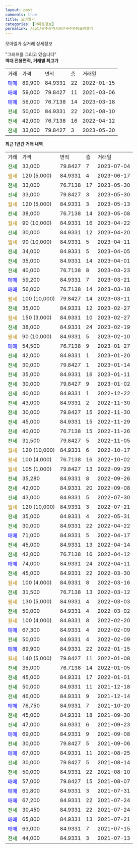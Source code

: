 ```yaml
---
layout: post
comments: true
title: 모아엘가
categories: [아파트정보]
permalink: /apt/광주광역시광산구수완동모아엘가
---
```


모아엘가 실거래 상세정보

<script type="text/javascript">
  google.charts.load('current', {'packages':['line', 'corechart']});
  google.charts.setOnLoadCallback(drawChart);

  function drawChart() {
    var data = new google.visualization.DataTable();
    data.addColumn('date', '거래일');
    data.addColumn('number', "매매");
    data.addColumn('number', "전세");
    data.addColumn('number', "전매");

    data.addRows([[new Date(Date.parse("2023-07-04")), null, 33000, null], [new Date(Date.parse("2023-06-17")), null, null, null], [new Date(Date.parse("2023-05-30")), null, 33000, null], [new Date(Date.parse("2023-05-30")), null, 33000, null], [new Date(Date.parse("2023-05-13")), null, null, null], [new Date(Date.parse("2023-05-08")), null, 38000, null], [new Date(Date.parse("2023-04-22")), null, null, null], [new Date(Date.parse("2023-04-20")), null, 30000, null], [new Date(Date.parse("2023-04-11")), null, null, null], [new Date(Date.parse("2023-04-05")), null, 34000, null], [new Date(Date.parse("2023-04-01")), null, 35000, null], [new Date(Date.parse("2023-03-23")), null, 40000, null], [new Date(Date.parse("2023-03-21")), 59200, null, null], [new Date(Date.parse("2023-03-18")), 56000, null, null], [new Date(Date.parse("2023-03-11")), null, null, null], [new Date(Date.parse("2023-02-27")), null, 35000, null], [new Date(Date.parse("2023-02-27")), null, null, null], [new Date(Date.parse("2023-02-19")), null, 38000, null], [new Date(Date.parse("2023-02-10")), null, null, null], [new Date(Date.parse("2023-01-27")), 54500, null, null], [new Date(Date.parse("2023-01-20")), null, 42000, null], [new Date(Date.parse("2023-01-14")), null, 30000, null], [new Date(Date.parse("2023-01-11")), null, 35000, null], [new Date(Date.parse("2023-01-02")), null, 30000, null], [new Date(Date.parse("2022-12-22")), null, 40000, null], [new Date(Date.parse("2022-11-30")), null, 43000, null], [new Date(Date.parse("2022-11-30")), null, 30000, null], [new Date(Date.parse("2022-11-29")), null, 45000, null], [new Date(Date.parse("2022-11-26")), null, 40000, null], [new Date(Date.parse("2022-11-05")), null, 31500, null], [new Date(Date.parse("2022-10-17")), null, null, null], [new Date(Date.parse("2022-10-02")), null, null, null], [new Date(Date.parse("2022-09-29")), null, null, null], [new Date(Date.parse("2022-09-26")), null, 35280, null], [new Date(Date.parse("2022-09-08")), null, 42000, null], [new Date(Date.parse("2022-07-30")), null, 43000, null], [new Date(Date.parse("2022-07-21")), null, null, null], [new Date(Date.parse("2022-05-31")), null, 35000, null], [new Date(Date.parse("2022-04-22")), null, 30000, null], [new Date(Date.parse("2022-04-17")), 71000, null, null], [new Date(Date.parse("2022-04-14")), null, 45000, null], [new Date(Date.parse("2022-04-12")), null, 42000, null], [new Date(Date.parse("2022-04-11")), 74000, null, null], [new Date(Date.parse("2022-03-30")), null, 45000, null], [new Date(Date.parse("2022-03-16")), null, null, null], [new Date(Date.parse("2022-03-12")), null, 31500, null], [new Date(Date.parse("2022-03-03")), null, null, null], [new Date(Date.parse("2022-03-02")), null, 50000, null], [new Date(Date.parse("2022-02-20")), null, null, null], [new Date(Date.parse("2022-02-09")), 67300, null, null], [new Date(Date.parse("2022-02-09")), null, 50000, null], [new Date(Date.parse("2022-01-15")), 89900, null, null], [new Date(Date.parse("2022-01-08")), null, null, null], [new Date(Date.parse("2022-01-05")), null, 35000, null], [new Date(Date.parse("2022-01-01")), null, 45000, null], [new Date(Date.parse("2021-12-18")), null, 50000, null], [new Date(Date.parse("2021-12-14")), null, 46000, null], [new Date(Date.parse("2021-10-20")), 76750, null, null], [new Date(Date.parse("2021-09-30")), null, 45000, null], [new Date(Date.parse("2021-09-23")), null, 47000, null], [new Date(Date.parse("2021-09-08")), 69000, null, null], [new Date(Date.parse("2021-09-06")), null, 30000, null], [new Date(Date.parse("2021-08-25")), 67000, null, null], [new Date(Date.parse("2021-08-14")), null, 30000, null], [new Date(Date.parse("2021-08-10")), null, 50000, null], [new Date(Date.parse("2021-08-07")), 57000, null, null], [new Date(Date.parse("2021-07-31")), 61800, null, null], [new Date(Date.parse("2021-07-24")), 67200, null, null], [new Date(Date.parse("2021-07-24")), null, 30450, null], [new Date(Date.parse("2021-07-21")), 65800, null, null], [new Date(Date.parse("2021-07-15")), 63000, null, null], [new Date(Date.parse("2021-07-13")), null, 44000, null]]);

    var options = {
      hAxis: {
        format: 'yyyy/MM/dd'
      },    
      lineWidth: 0,
      pointsVisible: true,    
      title: '최근 1년간 유형별 실거래가 분포',
      legend: { position: 'bottom' }
    };

    var formatter = new google.visualization.NumberFormat({pattern:'###,###'} );
    formatter.format(data, 1);
    formatter.format(data, 2);
    
    setTimeout(function() {
        var chart = new google.visualization.LineChart(document.getElementById('columnchart_material'));
        chart.draw(data, (options));
        document.getElementById('loading').style.display = 'none';
    }, 200);
  }
</script>


<div id="loading" style="z-index:20; display: block; margin-left: 0px">"그래프를 그리고 있습니다"</div>
<div id="columnchart_material" style="width: 95%; margin-left: 0px; display: block"></div>
<!-- contents start -->
<b>역대 전용면적, 거래별 최고가</b>
<table class="sortable">
    <tr>
      <td>거래</td>
      <td>가격</td>
      <td>면적</td>
      <td>층</td>
      <td>거래일</td>
    </tr>
        <tr>
          <td><a style="color: blue">매매</a></td>
          <td>89,900</td>
          <td>84.9331</td>
          <td>22</td>
          <td>2022-01-15</td>
        </tr>            <tr>
          <td><a style="color: blue">매매</a></td>
          <td>59,000</td>
          <td>79.8427</td>
          <td>11</td>
          <td>2021-03-06</td>
        </tr>            <tr>
          <td><a style="color: blue">매매</a></td>
          <td>56,000</td>
          <td>76.7138</td>
          <td>14</td>
          <td>2023-03-18</td>
        </tr>        
        <tr>
              <td><a style="color: darkgreen">전세</a></td>
              <td>50,000</td>
              <td>84.9331</td>
              <td>22</td>
              <td>2021-08-10</td>
            </tr>            <tr>
              <td><a style="color: darkgreen">전세</a></td>
              <td>42,000</td>
              <td>76.7138</td>
              <td>16</td>
              <td>2022-04-12</td>
            </tr>            <tr>
              <td><a style="color: darkgreen">전세</a></td>
              <td>33,000</td>
              <td>79.8427</td>
              <td>3</td>
              <td>2023-05-30</td>
            </tr>        
    
</table>

<b>최근 1년간 거래 내역</b>

<table class="sortable">
    <tr>
      <td>거래</td>
      <td>가격</td>
      <td>면적</td>
      <td>층</td>
      <td>거래일</td>
    </tr>
    <tr>
      <td><a style="color: darkgreen">전세</a></td>
      <td>33,000</td>
      <td>79.8427</td>
      <td>7</td>
      <td>2023-07-04</td>
    </tr>          <tr>
      <td><a style="color: darkgoldenrod">월세</a></td>
      <td>120 (5,000)</td>
      <td>84.9331</td>
      <td>4</td>
      <td>2023-06-17</td>
    </tr>          <tr>
      <td><a style="color: darkgreen">전세</a></td>
      <td>33,000</td>
      <td>76.7138</td>
      <td>17</td>
      <td>2023-05-30</td>
    </tr>          <tr>
      <td><a style="color: darkgreen">전세</a></td>
      <td>33,000</td>
      <td>79.8427</td>
      <td>3</td>
      <td>2023-05-30</td>
    </tr>          <tr>
      <td><a style="color: darkgoldenrod">월세</a></td>
      <td>120 (5,000)</td>
      <td>84.9331</td>
      <td>3</td>
      <td>2023-05-13</td>
    </tr>          <tr>
      <td><a style="color: darkgreen">전세</a></td>
      <td>38,000</td>
      <td>76.7138</td>
      <td>14</td>
      <td>2023-05-08</td>
    </tr>          <tr>
      <td><a style="color: darkgoldenrod">월세</a></td>
      <td>90 (10,000)</td>
      <td>84.9331</td>
      <td>16</td>
      <td>2023-04-22</td>
    </tr>          <tr>
      <td><a style="color: darkgreen">전세</a></td>
      <td>30,000</td>
      <td>84.9331</td>
      <td>12</td>
      <td>2023-04-20</td>
    </tr>          <tr>
      <td><a style="color: darkgoldenrod">월세</a></td>
      <td>90 (10,000)</td>
      <td>84.9331</td>
      <td>5</td>
      <td>2023-04-11</td>
    </tr>          <tr>
      <td><a style="color: darkgreen">전세</a></td>
      <td>34,000</td>
      <td>84.9331</td>
      <td>5</td>
      <td>2023-04-05</td>
    </tr>          <tr>
      <td><a style="color: darkgreen">전세</a></td>
      <td>35,000</td>
      <td>84.9331</td>
      <td>14</td>
      <td>2023-04-01</td>
    </tr>          <tr>
      <td><a style="color: darkgreen">전세</a></td>
      <td>40,000</td>
      <td>76.7138</td>
      <td>8</td>
      <td>2023-03-23</td>
    </tr>          <tr>
      <td><a style="color: blue">매매</a></td>
      <td>59,200</td>
      <td>84.9331</td>
      <td>7</td>
      <td>2023-03-21</td>
    </tr>          <tr>
      <td><a style="color: blue">매매</a></td>
      <td>56,000</td>
      <td>76.7138</td>
      <td>14</td>
      <td>2023-03-18</td>
    </tr>          <tr>
      <td><a style="color: darkgoldenrod">월세</a></td>
      <td>100 (10,000)</td>
      <td>79.8427</td>
      <td>14</td>
      <td>2023-03-11</td>
    </tr>          <tr>
      <td><a style="color: darkgreen">전세</a></td>
      <td>35,000</td>
      <td>84.9331</td>
      <td>12</td>
      <td>2023-02-27</td>
    </tr>          <tr>
      <td><a style="color: darkgoldenrod">월세</a></td>
      <td>150 (3,000)</td>
      <td>84.9331</td>
      <td>10</td>
      <td>2023-02-27</td>
    </tr>          <tr>
      <td><a style="color: darkgreen">전세</a></td>
      <td>38,000</td>
      <td>84.9331</td>
      <td>24</td>
      <td>2023-02-19</td>
    </tr>          <tr>
      <td><a style="color: darkgoldenrod">월세</a></td>
      <td>90 (10,000)</td>
      <td>84.9331</td>
      <td>5</td>
      <td>2023-02-10</td>
    </tr>          <tr>
      <td><a style="color: blue">매매</a></td>
      <td>54,500</td>
      <td>76.7138</td>
      <td>9</td>
      <td>2023-01-27</td>
    </tr>          <tr>
      <td><a style="color: darkgreen">전세</a></td>
      <td>42,000</td>
      <td>84.9331</td>
      <td>1</td>
      <td>2023-01-20</td>
    </tr>          <tr>
      <td><a style="color: darkgreen">전세</a></td>
      <td>30,000</td>
      <td>79.8427</td>
      <td>1</td>
      <td>2023-01-14</td>
    </tr>          <tr>
      <td><a style="color: darkgreen">전세</a></td>
      <td>35,000</td>
      <td>84.9331</td>
      <td>16</td>
      <td>2023-01-11</td>
    </tr>          <tr>
      <td><a style="color: darkgreen">전세</a></td>
      <td>30,000</td>
      <td>79.8427</td>
      <td>9</td>
      <td>2023-01-02</td>
    </tr>          <tr>
      <td><a style="color: darkgreen">전세</a></td>
      <td>40,000</td>
      <td>84.9331</td>
      <td>1</td>
      <td>2022-12-22</td>
    </tr>          <tr>
      <td><a style="color: darkgreen">전세</a></td>
      <td>43,000</td>
      <td>84.9331</td>
      <td>2</td>
      <td>2022-11-30</td>
    </tr>          <tr>
      <td><a style="color: darkgreen">전세</a></td>
      <td>30,000</td>
      <td>79.8427</td>
      <td>15</td>
      <td>2022-11-30</td>
    </tr>          <tr>
      <td><a style="color: darkgreen">전세</a></td>
      <td>45,000</td>
      <td>84.9331</td>
      <td>15</td>
      <td>2022-11-29</td>
    </tr>          <tr>
      <td><a style="color: darkgreen">전세</a></td>
      <td>40,000</td>
      <td>76.7138</td>
      <td>15</td>
      <td>2022-11-26</td>
    </tr>          <tr>
      <td><a style="color: darkgreen">전세</a></td>
      <td>31,500</td>
      <td>79.8427</td>
      <td>5</td>
      <td>2022-11-05</td>
    </tr>          <tr>
      <td><a style="color: darkgoldenrod">월세</a></td>
      <td>120 (10,000)</td>
      <td>84.9331</td>
      <td>6</td>
      <td>2022-10-17</td>
    </tr>          <tr>
      <td><a style="color: darkgoldenrod">월세</a></td>
      <td>100 (4,000)</td>
      <td>76.7138</td>
      <td>16</td>
      <td>2022-10-02</td>
    </tr>          <tr>
      <td><a style="color: darkgoldenrod">월세</a></td>
      <td>105 (1,000)</td>
      <td>79.8427</td>
      <td>13</td>
      <td>2022-09-29</td>
    </tr>          <tr>
      <td><a style="color: darkgreen">전세</a></td>
      <td>35,280</td>
      <td>84.9331</td>
      <td>8</td>
      <td>2022-09-26</td>
    </tr>          <tr>
      <td><a style="color: darkgreen">전세</a></td>
      <td>42,000</td>
      <td>84.9331</td>
      <td>20</td>
      <td>2022-09-08</td>
    </tr>          <tr>
      <td><a style="color: darkgreen">전세</a></td>
      <td>43,000</td>
      <td>84.9331</td>
      <td>5</td>
      <td>2022-07-30</td>
    </tr>          <tr>
      <td><a style="color: darkgoldenrod">월세</a></td>
      <td>120 (10,000)</td>
      <td>84.9331</td>
      <td>3</td>
      <td>2022-07-21</td>
    </tr>          <tr>
      <td><a style="color: darkgreen">전세</a></td>
      <td>35,000</td>
      <td>84.9331</td>
      <td>4</td>
      <td>2022-05-31</td>
    </tr>          <tr>
      <td><a style="color: darkgreen">전세</a></td>
      <td>30,000</td>
      <td>84.9331</td>
      <td>22</td>
      <td>2022-04-22</td>
    </tr>          <tr>
      <td><a style="color: blue">매매</a></td>
      <td>71,000</td>
      <td>84.9331</td>
      <td>5</td>
      <td>2022-04-17</td>
    </tr>          <tr>
      <td><a style="color: darkgreen">전세</a></td>
      <td>45,000</td>
      <td>84.9331</td>
      <td>13</td>
      <td>2022-04-14</td>
    </tr>          <tr>
      <td><a style="color: darkgreen">전세</a></td>
      <td>42,000</td>
      <td>76.7138</td>
      <td>16</td>
      <td>2022-04-12</td>
    </tr>          <tr>
      <td><a style="color: blue">매매</a></td>
      <td>74,000</td>
      <td>84.9331</td>
      <td>24</td>
      <td>2022-04-11</td>
    </tr>          <tr>
      <td><a style="color: darkgreen">전세</a></td>
      <td>45,000</td>
      <td>84.9331</td>
      <td>22</td>
      <td>2022-03-30</td>
    </tr>          <tr>
      <td><a style="color: darkgoldenrod">월세</a></td>
      <td>100 (4,000)</td>
      <td>84.9331</td>
      <td>8</td>
      <td>2022-03-16</td>
    </tr>          <tr>
      <td><a style="color: darkgreen">전세</a></td>
      <td>31,500</td>
      <td>76.7138</td>
      <td>13</td>
      <td>2022-03-12</td>
    </tr>          <tr>
      <td><a style="color: darkgoldenrod">월세</a></td>
      <td>130 (5,000)</td>
      <td>84.9331</td>
      <td>4</td>
      <td>2022-03-03</td>
    </tr>          <tr>
      <td><a style="color: darkgreen">전세</a></td>
      <td>50,000</td>
      <td>84.9331</td>
      <td>4</td>
      <td>2022-03-02</td>
    </tr>          <tr>
      <td><a style="color: darkgoldenrod">월세</a></td>
      <td>100 (4,000)</td>
      <td>84.9331</td>
      <td>8</td>
      <td>2022-02-20</td>
    </tr>          <tr>
      <td><a style="color: blue">매매</a></td>
      <td>67,300</td>
      <td>84.9331</td>
      <td>4</td>
      <td>2022-02-09</td>
    </tr>          <tr>
      <td><a style="color: darkgreen">전세</a></td>
      <td>50,000</td>
      <td>84.9331</td>
      <td>4</td>
      <td>2022-02-09</td>
    </tr>          <tr>
      <td><a style="color: blue">매매</a></td>
      <td>89,900</td>
      <td>84.9331</td>
      <td>22</td>
      <td>2022-01-15</td>
    </tr>          <tr>
      <td><a style="color: darkgoldenrod">월세</a></td>
      <td>140 (5,000)</td>
      <td>79.8427</td>
      <td>11</td>
      <td>2022-01-08</td>
    </tr>          <tr>
      <td><a style="color: darkgreen">전세</a></td>
      <td>35,000</td>
      <td>76.7138</td>
      <td>14</td>
      <td>2022-01-05</td>
    </tr>          <tr>
      <td><a style="color: darkgreen">전세</a></td>
      <td>45,000</td>
      <td>84.9331</td>
      <td>17</td>
      <td>2022-01-01</td>
    </tr>          <tr>
      <td><a style="color: darkgreen">전세</a></td>
      <td>50,000</td>
      <td>84.9331</td>
      <td>11</td>
      <td>2021-12-18</td>
    </tr>          <tr>
      <td><a style="color: darkgreen">전세</a></td>
      <td>46,000</td>
      <td>84.9331</td>
      <td>9</td>
      <td>2021-12-14</td>
    </tr>          <tr>
      <td><a style="color: blue">매매</a></td>
      <td>76,750</td>
      <td>84.9331</td>
      <td>7</td>
      <td>2021-10-20</td>
    </tr>          <tr>
      <td><a style="color: darkgreen">전세</a></td>
      <td>45,000</td>
      <td>84.9331</td>
      <td>18</td>
      <td>2021-09-30</td>
    </tr>          <tr>
      <td><a style="color: darkgreen">전세</a></td>
      <td>47,000</td>
      <td>84.9331</td>
      <td>6</td>
      <td>2021-09-23</td>
    </tr>          <tr>
      <td><a style="color: blue">매매</a></td>
      <td>69,000</td>
      <td>84.9331</td>
      <td>9</td>
      <td>2021-09-08</td>
    </tr>          <tr>
      <td><a style="color: darkgreen">전세</a></td>
      <td>30,000</td>
      <td>79.8427</td>
      <td>5</td>
      <td>2021-09-06</td>
    </tr>          <tr>
      <td><a style="color: blue">매매</a></td>
      <td>67,000</td>
      <td>84.9331</td>
      <td>11</td>
      <td>2021-08-25</td>
    </tr>          <tr>
      <td><a style="color: darkgreen">전세</a></td>
      <td>30,000</td>
      <td>79.8427</td>
      <td>5</td>
      <td>2021-08-14</td>
    </tr>          <tr>
      <td><a style="color: darkgreen">전세</a></td>
      <td>50,000</td>
      <td>84.9331</td>
      <td>22</td>
      <td>2021-08-10</td>
    </tr>          <tr>
      <td><a style="color: blue">매매</a></td>
      <td>57,000</td>
      <td>79.8427</td>
      <td>15</td>
      <td>2021-08-07</td>
    </tr>          <tr>
      <td><a style="color: blue">매매</a></td>
      <td>61,800</td>
      <td>84.9331</td>
      <td>3</td>
      <td>2021-07-31</td>
    </tr>          <tr>
      <td><a style="color: blue">매매</a></td>
      <td>67,200</td>
      <td>84.9331</td>
      <td>22</td>
      <td>2021-07-24</td>
    </tr>          <tr>
      <td><a style="color: darkgreen">전세</a></td>
      <td>30,450</td>
      <td>84.9331</td>
      <td>22</td>
      <td>2021-07-24</td>
    </tr>          <tr>
      <td><a style="color: blue">매매</a></td>
      <td>65,800</td>
      <td>84.9331</td>
      <td>13</td>
      <td>2021-07-21</td>
    </tr>          <tr>
      <td><a style="color: blue">매매</a></td>
      <td>63,000</td>
      <td>84.9331</td>
      <td>7</td>
      <td>2021-07-15</td>
    </tr>          <tr>
      <td><a style="color: darkgreen">전세</a></td>
      <td>44,000</td>
      <td>84.9331</td>
      <td>3</td>
      <td>2021-07-13</td>
    </tr>      </table>
<!-- contents end -->    

